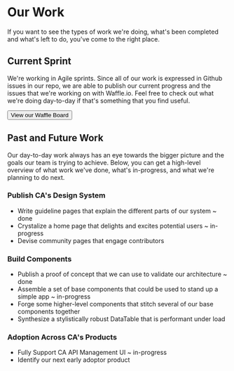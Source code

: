 # Our Work

If you want to see the types of work we're doing, what's been completed and what's left to do, you've come to the right place.

## Current Sprint

We're working in Agile sprints. Since all of our work is expressed in Github issues in our repo, we are able to publish our current progress and the issues that we're working on with Waffle.io. Feel free to check out what we're doing day-to-day if that's something that you find useful.

<Button primary element='a' href='https://waffle.io/mineral-ui/mineral-ui'>View our Waffle Board</Button>

## Past and Future Work

Our day-to-day work always has an eye towards the bigger picture and the goals our team is trying to achieve. Below, you can get a high-level overview of what work we've done, what's in-progress, and what we're planning to do next.

### Publish CA's Design System

* Write guideline pages that explain the different parts of our system ~ done
* Crystalize a home page that delights and excites potential users ~ in-progress
* Devise community pages that engage contributors

### Build Components

* Publish a proof of concept that we can use to validate our architecture ~ done
* Assemble a set of base components that could be used to stand up a simple app ~ in-progress
* Forge some higher-level components that stitch several of our base components together
* Synthesize a stylistically robust DataTable that is performant under load

### Adoption Across CA's Products

* Fully Support CA API Management UI ~ in-progress
* Identify our next early adoptor product
